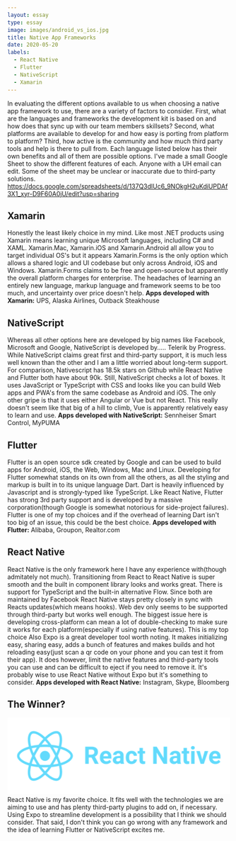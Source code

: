 ```yaml
---
layout: essay
type: essay
image: images/android_vs_ios.jpg
title: Native App Frameworks
date: 2020-05-20
labels:
  - React Native
  - Flutter
  - NativeScript
  - Xamarin
---
```


In evaluating the different options available to us when choosing a native app framework to use, there are a variety of factors to consider. First, what are the languages and frameworks the development kit is based on and how does that sync up with our team members skillsets? Second, what platforms are available to develop for and how easy is porting from platform to platform? Third, how active is the community and how much third party tools and help is there to pull from. Each language listed below has their own benefits and all of them are possible options.
I've made a small Google Sheet to show the different features of each. Anyone with a UH email can edit. Some of the sheet may be unclear or inaccurate due to third-party solutions.
https://docs.google.com/spreadsheets/d/137Q3dlUc6_9NOkgH2uKdiUPDAf3X1_xyr-D9F60A0jU/edit?usp=sharing

<H2>Xamarin</H2>
Honestly the least likely choice in my mind. Like most .NET products using Xamarin means learning unique Microsoft languages, including C# and XAML. Xamarin.Mac, Xamarin.iOS and Xamarin.Android all allow you to target individual OS's but it appears Xamarin.Forms is the only option which allows a shared logic and UI codebase but only across Android, iOS and Windows. Xamarin.Forms claims to be free and open-source but apparently the overall platform charges for enterprise. The headaches of learning an entirely new language, markup language and framework seems to be too much, and uncertainty over price doesn't help.
<b>Apps developed with Xamarin:</b> UPS, Alaska Airlines, Outback Steakhouse

<H2>NativeScript</H2>
Whereas all other options here are developed by big names like Facebook, Microsoft and Google, NativeScript is developed by..... Telerik by Progress. While NativeScript claims great first and third-party support, it is much less well known than the other and I am a little worried about long-term support. For comparison, Nativescript has 18.5k stars on Github while React Native and Flutter both have about 90k. Still, NativeScript checks a lot of boxes. It uses JavaScript or TypeScript with CSS and looks like you can build Web apps and PWA's from the same codebase as Android and iOS. The only other gripe is that it uses either Angular or Vue but not React. This really doesn't seem like that big of a hill to climb, Vue is apparently relatively easy to learn and use.
<b>Apps developed with NativeScript:</b> Sennheiser Smart Control, MyPUMA

<H2>Flutter</H2>
Flutter is an open source sdk created by Google and can be used to build apps for Android, iOS, the Web, Windows, Mac and Linux. Developing for Flutter somewhat stands on its own from all the others, as all the styling and markup is built in to its unique language Dart. Dart is heavily influenced by Javascript and is strongly-typed like TypeScript. Like React Native, Flutter has strong 3rd party support and is developed by a massive corporation(though Google is somewhat notorious for side-project failures). Flutter is one of my top choices and if the overhead of learning Dart isn't too big of an issue, this could be the best choice. 
<b>Apps developed with Flutter:</b> Alibaba, Groupon, Realtor.com

<H2>React Native</H2>
React Native is the only framework here I have any experience with(though admitately not much). Transitioning from React to React Native is super smooth and the built in component library looks and works great. There is support for TypeScript and the built-in alternative Flow. Since both are maintained by Facebook React Native stays pretty closely in sync with Reacts updates(which means hooks). Web dev only seems to be supported through third-party but works well enough. The biggest issue here is developing cross-platform can mean a lot of double-checking to make sure it works for each platform(especially if using native features). This is my top choice 
Also Expo is a great developer tool worth noting. It makes initializing easy, sharing easy, adds a bunch of features and makes builds and hot reloading easy(just scan a qr code on your phone and you can test it from their app). It does however, limit the native features and third-party tools you can use and can be difficult to eject if you need to remove it. It's probably wise to use React Native without Expo but it's something to consider.
<b>Apps developed with React Native:</b> Instagram, Skype, Bloomberg

<H2>The Winner?</H2>
<img class="ui medium right floated image" src="../images/react-native.png">
React Native is my favorite choice. It fits well with the technologies we are aiming to use and has plenty third-party plugins to add on, if necessary. Using Expo to streamline development is a possibility that I think we should consider. 
That said, I don't think you can go wrong with any framework and the idea of learning Flutter or NativeScript excites me.
